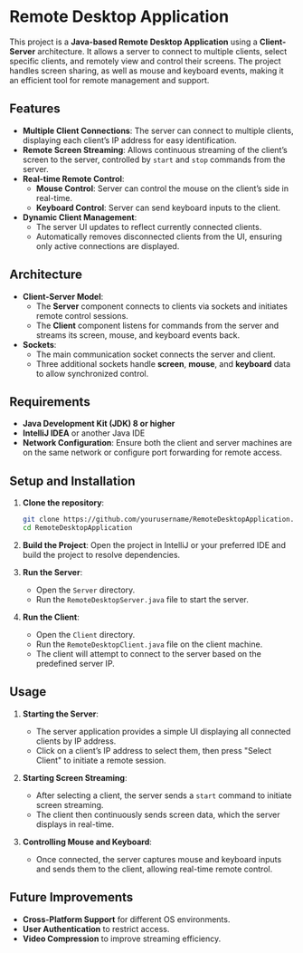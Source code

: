 # Remote Desktop Application

This project is a **Java-based Remote Desktop Application** using a **Client-Server** architecture. It allows a server to connect to multiple clients, select specific clients, and remotely view and control their screens. The project handles screen sharing, as well as mouse and keyboard events, making it an efficient tool for remote management and support.

## Features

- **Multiple Client Connections**: The server can connect to multiple clients, displaying each client’s IP address for easy identification.
- **Remote Screen Streaming**: Allows continuous streaming of the client’s screen to the server, controlled by `start` and `stop` commands from the server.
- **Real-time Remote Control**:
  - **Mouse Control**: Server can control the mouse on the client’s side in real-time.
  - **Keyboard Control**: Server can send keyboard inputs to the client.
- **Dynamic Client Management**:
  - The server UI updates to reflect currently connected clients.
  - Automatically removes disconnected clients from the UI, ensuring only active connections are displayed.

## Architecture

- **Client-Server Model**: 
  - The **Server** component connects to clients via sockets and initiates remote control sessions.
  - The **Client** component listens for commands from the server and streams its screen, mouse, and keyboard events back.
- **Sockets**:
  - The main communication socket connects the server and client.
  - Three additional sockets handle **screen**, **mouse**, and **keyboard** data to allow synchronized control.

## Requirements

- **Java Development Kit (JDK) 8 or higher**
- **IntelliJ IDEA** or another Java IDE
- **Network Configuration**: Ensure both the client and server machines are on the same network or configure port forwarding for remote access.

## Setup and Installation

1. **Clone the repository**:
    ```bash
    git clone https://github.com/yourusername/RemoteDesktopApplication.git
    cd RemoteDesktopApplication
    ```

2. **Build the Project**: Open the project in IntelliJ or your preferred IDE and build the project to resolve dependencies.

3. **Run the Server**:
    - Open the `Server` directory.
    - Run the `RemoteDesktopServer.java` file to start the server.

4. **Run the Client**:
    - Open the `Client` directory.
    - Run the `RemoteDesktopClient.java` file on the client machine.
    - The client will attempt to connect to the server based on the predefined server IP.

## Usage

1. **Starting the Server**:
   - The server application provides a simple UI displaying all connected clients by IP address.
   - Click on a client’s IP address to select them, then press "Select Client" to initiate a remote session.

2. **Starting Screen Streaming**:
   - After selecting a client, the server sends a `start` command to initiate screen streaming.
   - The client then continuously sends screen data, which the server displays in real-time.

3. **Controlling Mouse and Keyboard**:
   - Once connected, the server captures mouse and keyboard inputs and sends them to the client, allowing real-time remote control.


## Future Improvements

- **Cross-Platform Support** for different OS environments.
- **User Authentication** to restrict access.
- **Video Compression** to improve streaming efficiency.


